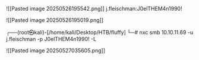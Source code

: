 ![[Pasted image 20250526195542.png]]
j.fleischman:J0elTHEM4n1990!


![[Pasted image 20250526195019.png]]

┌──(root㉿kali)-[/home/kali/Desktop/HTB/fluffy]
└─# nxc smb 10.10.11.69 -u j.fleischman -p J0elTHEM4n1990! -L


![[Pasted image 20250527035605.png]]
